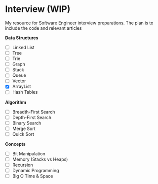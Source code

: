 # Interview (WIP)

My resource for Software Engineer interview preparations. The plan is to include the code and relevant articles

__Data Structures__
* [ ] Linked List
* [ ] Tree
* [ ] Trie
* [ ] Graph
* [ ] Stack
* [ ] Queue
* [ ] Vector
* [x] ArrayList
* [ ] Hash Tables

__Algorithm__
* [ ] Breadth-First Search
* [ ] Depth-First Search
* [ ] Binary Search
* [ ] Merge Sort
* [ ] Quick Sort

__Concepts__
* [ ] Bit Manipulation
* [ ] Memory (Stacks vs Heaps)
* [ ] Recursion
* [ ] Dynamic Programming
* [ ] Big O Time & Space
